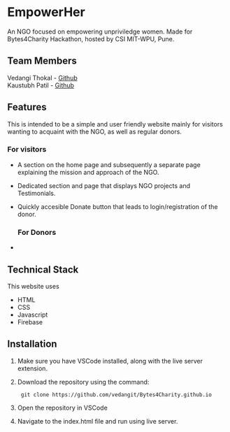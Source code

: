 # EmpowerHer
An NGO focused on empowering unpriviledge women.
Made for Bytes4Charity Hackathon, hosted by CSI MIT-WPU, Pune.

## Team Members
Vedangi Thokal - [Github](https://github.com/vedangit) <br>
Kaustubh Patil - [Github](https://github.com/its-discreeeet)

## Features
This is intended to be a simple and user friendly website mainly for visitors wanting to acquaint with the NGO, as well as regular donors.

### For visitors
- A section on the home page and subsequently a separate page explaining the mission and approach of the NGO.
- Dedicated section and page that displays NGO projects and Testimonials.
- Quickly accesible Donate button that leads to login/registration of the donor.

  ### For Donors
- 

## Technical Stack
This website uses 
- HTML
- CSS
- Javascript
- Firebase

## Installation

1. Make sure you have VSCode installed, along with the live server extension.

2. Download the repository using the command:

        git clone https://github.com/vedangit/Bytes4Charity.github.io

3. Open the repository in VSCode

4. Navigate to the index.html file and run using live server.

